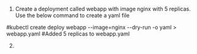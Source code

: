 1. Create a deployment called webapp with image nginx with 5 replicas. Use the below command to create a yaml file

#kubectl create deploy webapp --image=nginx --dry-run -o yaml > webapp.yaml
#Added 5 replicas to webapp.yaml

2. 
